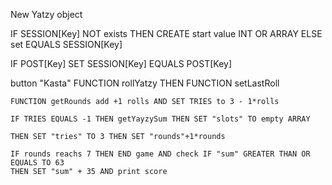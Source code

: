 New Yatzy object

IF SESSION[Key] NOT exists THEN CREATE start value INT OR ARRAY ELSE set EQUALS SESSION[Key]

IF POST[Key] SET SESSION[Key] EQUALS POST[Key]

button "Kasta"
	FUNCTION rollYatzy THEN FUNCTION setLastRoll

	FUNCTION getRounds add +1 rolls AND SET TRIES to 3 - 1*rolls

	IF TRIES EQUALS -1 THEN getYayzySum THEN SET "slots" TO empty ARRAY

	THEN SET "tries" TO 3 THEN SET "rounds"+1*rounds

	IF rounds reachs 7 THEN END game AND check IF "sum" GREATER THAN OR EQUALS TO 63
	THEN SET "sum" + 35 AND print score
